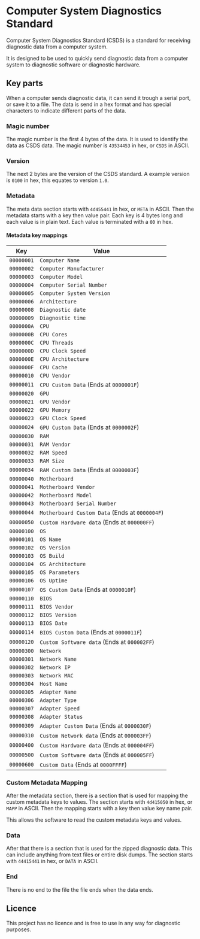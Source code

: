 # Computer System Diagnostics Standard

Computer System Diagnostics Standard (CSDS) is a standard for receiving diagnostic data from a computer system.

It is designed to be used to quickly send diagnostic data from a computer system to diagnostic software or diagnostic hardware.

## Key parts

When a computer sends diagnostic data, it can send it trough a serial port, or save it to a file. The data is send in a hex format and has special characters to indicate different parts of the data.

### Magic number

The magic number is the first 4 bytes of the data. It is used to identify the data as CSDS data. The magic number is `43534453` in hex, or `CSDS` in ASCII.

### Version

The next 2 bytes are the version of the CSDS standard. A example version is `0100` in hex, this equates to version `1.0`.

### Metadata

The meta data section starts with `4d455441` in hex, or `META` in ASCII. Then the metadata starts with a key then value pair. Each key is 4 bytes long and each value is in plain text. Each value is terminated with a `00` in hex.

#### Metadata key mappings

|     Key    |                 Value                  |
| ---------- | -------------------------------------- |
| `00000001` | `Computer Name`                        |
| `00000002` | `Computer Manufacturer`                |
| `00000003` | `Computer Model`                       |
| `00000004` | `Computer Serial Number`               |
| `00000005` | `Computer System Version`              |
| `00000006` | `Architecture`                         |
| `00000008` | `Diagnostic date`                      |
| `00000009` | `Diagnostic time`                      | 
| `0000000A` | `CPU`                                  |
| `0000000B` | `CPU Cores`                            |
| `0000000C` | `CPU Threads`                          |
| `0000000D` | `CPU Clock Speed`                      |
| `0000000E` | `CPU Architecture`                     |
| `0000000F` | `CPU Cache`                            |
| `00000010` | `CPU Vendor`                           |
| `00000011` | `CPU Custom Data` (Ends at `0000001F`) |
| `00000020` | `GPU`                                  |
| `00000021` | `GPU Vendor`                           |
| `00000022` | `GPU Memory`                           |
| `00000023` | `GPU Clock Speed`                      |
| `00000024` | `GPU Custom Data` (Ends at `0000002F`) |
| `00000030` | `RAM`                                  |
| `00000031` | `RAM Vendor`                           |
| `00000032` | `RAM Speed`                            |
| `00000033` | `RAM Size`                             |
| `00000034` | `RAM Custom Data` (Ends at `0000003F`) |
| `00000040` | `Motherboard`                          |
| `00000041` | `Motherboard Vendor`                   |
| `00000042` | `Motherboard Model`                    |
| `00000043` | `Motherboard Serial Number`            |
| `00000044` | `Motherboard Custom Data` (Ends at `0000004F`) |
| `00000050` | `Custom Hardware data` (Ends at `000000FF`) |
| `00000100` | `OS`                                   |
| `00000101` | `OS Name`                              |
| `00000102` | `OS Version`                           |
| `00000103` | `OS Build`                             |
| `00000104` | `OS Architecture`                      |
| `00000105` | `OS Parameters`                        |
| `00000106` | `OS Uptime`                            |
| `00000107` | `OS Custom Data` (Ends at `0000010F`)  |
| `00000110` | `BIOS`                                 |
| `00000111` | `BIOS Vendor`                          |
| `00000112` | `BIOS Version`                         |
| `00000113` | `BIOS Date`                            |
| `00000114` | `BIOS Custom Data` (Ends at `0000011F`) |
| `00000120` | `Custom Software data` (Ends at `000002FF`) |
| `00000300` | `Network`                              |
| `00000301` | `Network Name`                         |
| `00000302` | `Network IP`                           |
| `00000303` | `Network MAC`                          |
| `00000304` | `Host Name`                            |
| `00000305` | `Adapter Name`                         |
| `00000306` | `Adapter Type`                         |
| `00000307` | `Adapter Speed`                        |
| `00000308` | `Adapter Status`                       |
| `00000309` | `Adapter Custom Data` (Ends at `0000030F`) |
| `00000310` | `Custom Network data` (Ends at `000003FF`) |
| `00000400` | `Custom Hardware data` (Ends at `000004FF`) |
| `00000500` | `Custom Software data` (Ends at `000005FF`) |
| `00000600` | `Custom Data` (Ends at `0000FFFF`)     |

### Custom Metadata Mapping

After the metadata section, there is a section that is used for mapping the custom metadata keys to values. The section starts with `4d415050` in hex, or `MAPP` in ASCII. Then the mapping starts with a key then value key name pair. 

This allows the software to read the custom metadata keys and values.

### Data

After that there is a section that is used for the zipped diagnostic data. This can include anything from text files or entire disk dumps. The section starts with `44415441` in hex, or `DATA` in ASCII. 

### End
There is no end to the file the file ends when the data ends.

## Licence

This project has no licence and is free to use in any way for diagnostic purposes.

